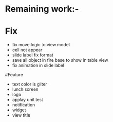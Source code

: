 #  Remaining work:-
# Fix 
* fix move logic to view model 
* cell not appear
* slide label fix format
* save all object in fire base to show in table view 
* fix animation in slide label 

#Feature 
* text color is gliter 
* lunch screen 
* logo 
* applay unit test 
* notification 
* widget 
* view title
